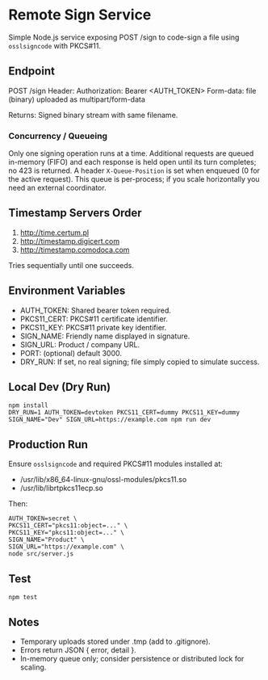 # Remote Sign Service

Simple Node.js service exposing POST /sign to code-sign a file using `osslsigncode` with PKCS#11.

## Endpoint

POST /sign
Header: Authorization: Bearer <AUTH_TOKEN>
Form-data: file (binary) uploaded as multipart/form-data

Returns: Signed binary stream with same filename.

### Concurrency / Queueing

Only one signing operation runs at a time. Additional requests are queued in-memory (FIFO) and each response is held open until its turn completes; no 423 is returned. A header `X-Queue-Position` is set when enqueued (0 for the active request). This queue is per-process; if you scale horizontally you need an external coordinator.

## Timestamp Servers Order

1. http://time.certum.pl
2. http://timestamp.digicert.com
3. http://timestamp.comodoca.com

Tries sequentially until one succeeds.

## Environment Variables

- AUTH_TOKEN: Shared bearer token required.
- PKCS11_CERT: PKCS#11 certificate identifier.
- PKCS11_KEY: PKCS#11 private key identifier.
- SIGN_NAME: Friendly name displayed in signature.
- SIGN_URL: Product / company URL.
- PORT: (optional) default 3000.
- DRY_RUN: If set, no real signing; file simply copied to simulate success.

## Local Dev (Dry Run)

```
npm install
DRY_RUN=1 AUTH_TOKEN=devtoken PKCS11_CERT=dummy PKCS11_KEY=dummy SIGN_NAME="Dev" SIGN_URL=https://example.com npm run dev
```

## Production Run

Ensure `osslsigncode` and required PKCS#11 modules installed at:

- /usr/lib/x86_64-linux-gnu/ossl-modules/pkcs11.so
- /usr/lib/librtpkcs11ecp.so

Then:

```
AUTH_TOKEN=secret \
PKCS11_CERT="pkcs11:object=..." \
PKCS11_KEY="pkcs11:object=..." \
SIGN_NAME="Product" \
SIGN_URL="https://example.com" \
node src/server.js
```

## Test

```
npm test
```

## Notes

- Temporary uploads stored under .tmp (add to .gitignore).
- Errors return JSON { error, detail }.
- In-memory queue only; consider persistence or distributed lock for scaling.
